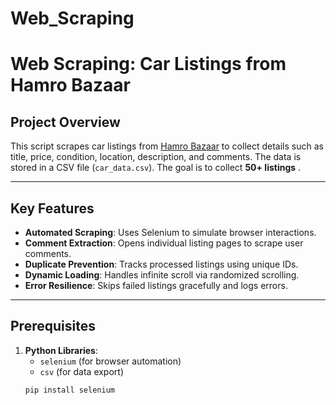 # Web_Scraping
 
# Web Scraping: Car Listings from Hamro Bazaar

## Project Overview
This script scrapes car listings from [Hamro Bazaar](https://hamrobazaar.com) to collect details such as title, price, condition, location, description, and comments. The data is stored in a CSV file (`car_data.csv`). The goal is to collect **50+ listings** .

---

## Key Features
- **Automated Scraping**: Uses Selenium to simulate browser interactions.
- **Comment Extraction**: Opens individual listing pages to scrape user comments.
- **Duplicate Prevention**: Tracks processed listings using unique IDs.
- **Dynamic Loading**: Handles infinite scroll via randomized scrolling.
- **Error Resilience**: Skips failed listings gracefully and logs errors.

---

## Prerequisites
1. **Python Libraries**:
   - `selenium` (for browser automation)
   - `csv` (for data export)
   ```bash
   pip install selenium
